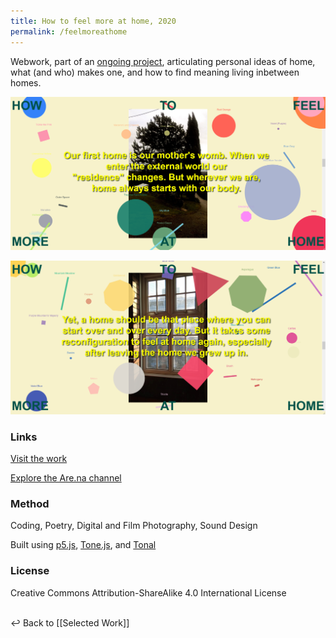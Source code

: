 ```yaml
---
title: How to feel more at home, 2020
permalink: /feelmoreathome
---
```


Webwork, part of an [ongoing project](https://www.are.na/francesco-imola-2o2ng4qooxm/how-to-feel-more-at-home), articulating personal ideas of home, what (and who) makes one, and how to find meaning living inbetween homes. 

<a class="imga" href="https://francescoimola.github.io/htfmat/" target="_blank"><img src="assets\hftmah\htfmah.png"/></a>

<a class="imga" href="https://francescoimola.github.io/htfmat/" target="_blank"><img src="assets\hftmah\htfmah(1).png"/></a>

### Links

[Visit the work](https://francescoimola.github.io/htfmat/)

[Explore the Are.na channel](https://www.are.na/francesco-imola-2o2ng4qooxm/how-to-feel-more-at-home)

### Method

Coding, Poetry, Digital and Film Photography, Sound Design

Built using [p5.js](https://p5js.org/), [Tone.js](https://tonejs.github.io/), and [Tonal](https://github.com/tonaljs/tonal)

### License

Creative Commons Attribution-ShareAlike 4.0 International License

<br>
↩  Back to [[Selected Work]]